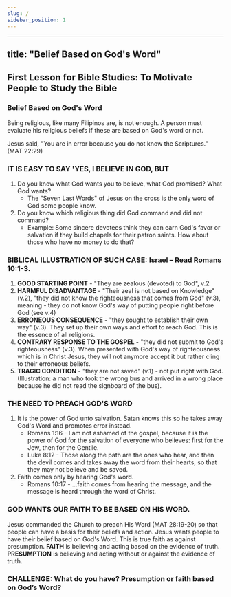 ```yaml
---
slug: /
sidebar_position: 1
---
```


---
title: "Belief Based on God's Word"
---

## First Lesson for Bible Studies: To Motivate People to Study the Bible
### Belief Based on God's Word

Being religious, like many Filipinos are, is not enough. A person must evaluate his religious beliefs if these are based on God's word or not. 

Jesus said, "You are in error because you do not know the Scriptures." (MAT 22:29)

### IT IS EASY TO SAY 'YES, I BELIEVE IN GOD, BUT
1. Do you know what God wants you to believe, what God promised? What God wants?
    - The "Seven Last Words" of Jesus on the cross is the only word of God some people know.
2. Do you know which religious thing did God command and did not command?
    - Example: Some sincere devotees think they can earn God's favor or salvation if they build chapels for their patron saints. How about those who have no money to do that?

### BIBLICAL ILLUSTRATION OF SUCH CASE: Israel – Read Romans 10:1-3.
1. **GOOD STARTING POINT** - "They are zealous (devoted) to God", v.2
2. **HARMFUL DISADVANTAGE** - "Their zeal is not based on Knowledge" (v.2), "they did not know the righteousness that comes from God" (v.3), meaning - they do not know God's way of putting people right before God (see v.4)
3. **ERRONEOUS CONSEQUENCE** - "they sought to establish their own way" (v.3). They set up their own ways and effort to reach God. This is the essence of all religions.
4. **CONTRARY RESPONSE TO THE GOSPEL** - "they did not submit to God's righteousness" (v.3). When presented with God's way of righteousness which is in Christ Jesus, they will not anymore accept it but rather cling to their erroneous beliefs.
5. **TRAGIC CONDITION** - "they are not saved" (v.1) - not put right with God. (Illustration: a man who took the wrong bus and arrived in a wrong place because he did not read the signboard of the bus).

### THE NEED TO PREACH GOD'S WORD
1. It is the power of God unto salvation. Satan knows this so he takes away God's Word and promotes error instead.
    - Romans 1:16 - I am not ashamed of the gospel, because it is the power of God for the salvation of everyone who believes: first for the Jew, then for the Gentile.
    - Luke 8:12 - Those along the path are the ones who hear, and then the devil comes and takes away the word from their hearts, so that they may not believe and be saved.
2. Faith comes only by hearing God's word.
    - Romans 10:17 - …faith comes from hearing the message, and the message is heard through the word of Christ.

### GOD WANTS OUR FAITH TO BE BASED ON HIS WORD.
Jesus commanded the Church to preach His Word (MAT 28:19-20) so that people can have a basis for their beliefs and action. Jesus wants people to have their belief based on God's Word. This is true faith as against presumption. **FAITH** is believing and acting based on the evidence of truth. **PRESUMPTION** is believing and acting without or against the evidence of truth.

### CHALLENGE: What do you have? Presumption or faith based on God’s Word?
